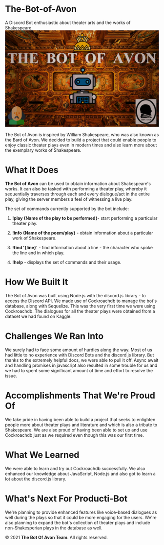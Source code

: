 # The-Bot-of-Avon
A Discord Bot enthusiastic about theater arts and the works of Shakespeare.
<img width="1024" alt="Producti-Bot" src="Untitled1.jpg">

The Bot of Avon is inspired by William Shakespeare, who was also known as the Bard of Avon. We decided to build a project that could enable people to enjoy classic theater plays even in modern times and also learn more about the exemplary works of Shakespeare.

# What It Does
**The Bot of Avon** can be used to obtain information about Shakespeare's works. It can also be tasked with performing a theater play, whereby it sequentially traverses through each and every dialogue/act in the entire play, giving the server members a feel of witnessing a live play.

The set of commands currently supported by the bot include:

1) **!play {Name of the play to be performed}**- start performing a particular theater play.

2) **!info {Name of the poem/play}** - obtain information about a particular work of Shakespeare.

3) **!find '{line}'** - find information about a line - the character who spoke the line and in which play.

4) **!help** - displays the set of commands and their usage.

# How We Built It
The Bot of Avon was built using Node.js with the discord.js library - to access the Discord API. We made use of Cockroachdb to manage the bot's database, along with Sequelize. This was the very first time we were using Cockroachdb. The dialogues for all the theater plays were obtained from a dataset we had found on Kaggle.

# Challenges We Ran Into
We surely had to face some amount of hurdles along the way. Most of us had little to no experience with Discord Bots and the discord.js library. But thanks to the extremely helpful docs, we were able to pull it off. Async await and handling promises in javascript also resulted in some trouble for us and we had to spent some significant amount of time and effort to resolve the issue.

# Accomplishments That We're Proud Of
We take pride in having been able to build a project that seeks to enlighten people more about theater plays and literature and which is also a tribute to Shakespeare. We are also proud of having been able to set up and use Cockroachdb just as we required even though this was our first time.

# What We Learned
We were able to learn and try out Cockroachdb successfully. We also enhanced our knowledge about JavaScript, Node.js and also got to learn a lot about the discord.js library.

# What's Next For Producti-Bot
We're planning to provide enhanced features like voice-based dialogues as well during the plays so that it could be more engaging for the users. We're also planning to expand the bot's collection of theater plays and include non-Shakesperian plays in the database as well.

© 2021 **The Bot Of Avon Team**. All rights reserved.
